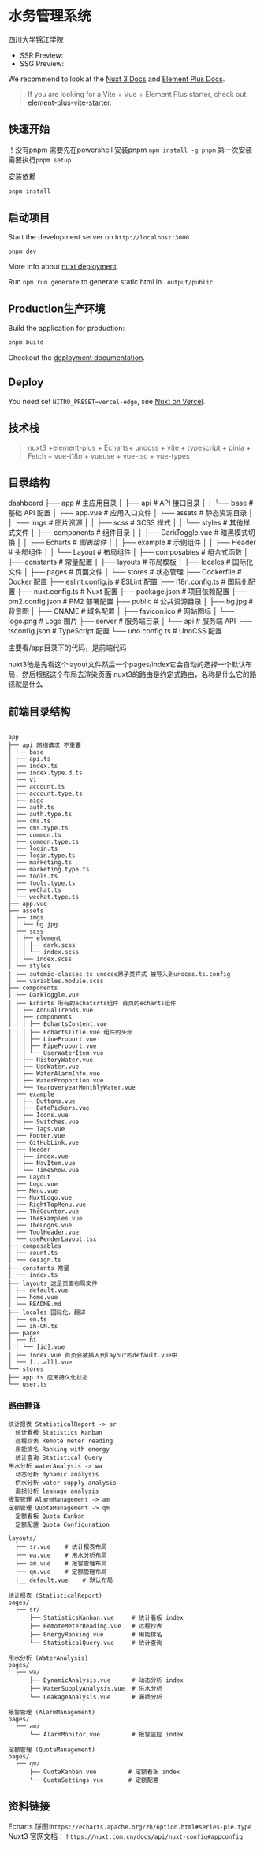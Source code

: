 # 水务管理系统

四川大学锦江学院

- SSR Preview:
- SSG Preview:

We recommend to look at the [Nuxt 3 Docs](https://nuxt.com/) and [Element Plus Docs](https://element-plus.org/).

> If you are looking for a Vite + Vue + Element Plus starter, check out [element-plus-vite-starter](https://github.com/element-plus/element-plus-vite-starter/).

## 快速开始

！没有pnpm 需要先在powershell 安装pnpm `npm install -g pnpm`
第一次安装需要执行`pnpm setup`

安装依赖

```bash
pnpm install
```

## 启动项目

Start the development server on `http://localhost:3000`

```bash
pnpm dev
```

More info about [nuxt deployment](https://nuxt.com/docs/getting-started/deployment#presets).

Run `npm run generate` to generate static html in `.output/public`.

## Production生产环境

Build the application for production:

```bash
pnpm build
```

Checkout the [deployment documentation](https://nuxt.com/docs/getting-started/deployment).

## Deploy

You need set `NITRO_PRESET=vercel-edge`, see [Nuxt on Vercel](https://vercel.com/docs/frameworks/nuxt#edge-functions).

## 技术栈

> nuxt3 +element-plus + Echarts+ unocss + vite + typescript + pinia + Fetch + vue-i18n + vueuse + vue-tsc + vue-types

## 目录结构

dashboard
├── app # 主应用目录
│ ├── api # API 接口目录
│ │ └── base # 基础 API 配置
│ ├── app.vue # 应用入口文件
│ ├── assets # 静态资源目录
│ │ ├── imgs # 图片资源
│ │ ├── scss # SCSS 样式
│ │ └── styles # 其他样式文件
│ ├── components # 组件目录
│ │ ├── DarkToggle.vue # 暗黑模式切换
│ │ ├── Echarts # _图表组件_
│ │ ├── example # 示例组件
│ │ ├── Header # 头部组件
│ │ └── Layout # 布局组件
│ ├── composables # 组合式函数
│ ├── constants # 常量配置
│ ├── layouts # 布局模板
│ ├── locales # 国际化文件
│ ├── pages # 页面文件
│ └── stores # 状态管理
├── Dockerfile # Docker 配置
├── eslint.config.js # ESLint 配置
├── i18n.config.ts # 国际化配置
├── nuxt.config.ts # Nuxt 配置
├── package.json # 项目依赖配置
├── pm2.config.json # PM2 部署配置
├── public # 公共资源目录
│ ├── bg.jpg # 背景图
│ ├── CNAME # 域名配置
│ ├── favicon.ico # 网站图标
│ └── logo.png # Logo 图片
├── server # 服务端目录
│ └── api # 服务端 API
├── tsconfig.json # TypeScript 配置
└── uno.config.ts # UnoCSS 配置

主要看/app目录下的代码，是前端代码

nuxt3他是先看这个layout文件然后一个pages/index它会自动的选择一个默认布局，然后根据这个布局去渲染页面
nuxt3的路由是约定式路由，名称是什么它的路径就是什么

## 前端目录结构

```

app
├── api 网络请求 不重要
│ └── base
│ ├── api.ts
│ ├── index.ts
│ ├── index.type.d.ts
│ └── v1
│ ├── account.ts
│ ├── account.type.ts
│ ├── aigc
│ ├── auth.ts
│ ├── auth.type.ts
│ ├── cms.ts
│ ├── cms.type.ts
│ ├── common.ts
│ ├── common.type.ts
│ ├── login.ts
│ ├── login.type.ts
│ ├── marketing.ts
│ ├── marketing.type.ts
│ ├── tools.ts
│ ├── tools.type.ts
│ ├── weChat.ts
│ └── wechat.type.ts
├── app.vue
├── assets
│ ├── imgs
│ │ └── bg.jpg
│ ├── scss
│ │ ├── element
│ │ │ ├── dark.scss
│ │ │ └── index.scss
│ │ └── index.scss
│ └── styles
│ ├── automic-classes.ts unocss原子类样式 被导入到unocss.ts.config
│ └── variables.module.scss
├── components
│ ├── DarkToggle.vue
│ ├── Echarts 所有的echatsrts组件 首页的echarts组件
│ │ ├── AnnualTrends.vue
│ │ ├── components
│ │ │ ├── EchartsContent.vue
│ │ │ ├── EchartsTitle.vue 组件的头部
│ │ │ ├── LineProport.vue
│ │ │ ├── PipeProport.vue
│ │ │ └── UserWaterItem.vue
│ │ ├── HistoryWater.vue
│ │ ├── UseWater.vue
│ │ ├── WaterAlarmInfo.vue
│ │ ├── WaterProportion.vue
│ │ └── YearoveryearMonthlyWater.vue
│ ├── example
│ │ ├── Buttons.vue
│ │ ├── DatePickers.vue
│ │ ├── Icons.vue
│ │ ├── Switches.vue
│ │ └── Tags.vue
│ ├── Footer.vue
│ ├── GitHubLink.vue
│ ├── Header
│ │ ├── index.vue
│ │ ├── NavItem.vue
│ │ └── TimeShow.vue
│ ├── Layout
│ ├── Logo.vue
│ ├── Menu.vue
│ ├── NuxtLogo.vue
│ ├── RightTopMenu.vue
│ ├── TheCounter.vue
│ ├── TheExamples.vue
│ ├── TheLogos.vue
│ ├── ToolHeader.vue
│ └── useRenderLayout.tsx
├── composables
│ ├── count.ts
│ └── design.ts
├── constants 常量
│ └── index.ts
├── layouts 这是页面布局文件
│ ├── default.vue
│ ├── home.vue
│ └── README.md
├── locales 国际化，翻译
│ ├── en.ts
│ └── zh-CN.ts
├── pages
│ ├── hi
│ │ └── [id].vue
│ ├── index.vue 首页会被插入到layout的default.vue中
│ └── [...all].vue
└── stores
├── app.ts 应用持久化状态
└── user.ts
```

### 路由翻译

```
统计报表 StatisticalReport -> sr
  统计看板 Statistics Kanban
  远程抄表 Remote meter reading
  用能排名 Ranking with energy
  统计查询 Statistical Query
用水分析 waterAnalysis -> wa
  动态分析 dynamic analysis
  供水分析 water supply analysis
  漏损分析 leakage analysis
报警管理 AlarmManagement -> am
定额管理 QuotaManagement -> qm
  定额看板 Quota Kanban
  定额配置 Quota Configuration
```

```
layouts/
  ├── sr.vue    # 统计报表布局
  ├── wa.vue    # 用水分析布局
  ├── am.vue    # 报警管理布局
  └── qm.vue    # 定额管理布局
  |__ default.vue    # 默认布局

```

```
统计报表 (StatisticalReport)
pages/
  ├── sr/
      ├── StatisticsKanban.vue     # 统计看板 index
      ├── RemoteMeterReading.vue   # 远程抄表
      ├── EnergyRanking.vue        # 用能排名
      └── StatisticalQuery.vue     # 统计查询

用水分析 (WaterAnalysis)
pages/
  ├── wa/
      ├── DynamicAnalysis.vue      # 动态分析 index
      ├── WaterSupplyAnalysis.vue  # 供水分析
      └── LeakageAnalysis.vue      # 漏损分析

报警管理 (AlarmManagement)
pages/
  ├── am/
      └── AlarmMonitor.vue         # 报警监控 index

定额管理 (QuotaManagement)
pages/
  ├── qm/
      ├── QuotaKanban.vue         # 定额看板 index
      └── QuotaSettings.vue       # 定额配置

```

## 资料链接

Echarts 饼图:`https://echarts.apache.org/zh/option.html#series-pie.type`
Nuxt3 官网文档： `https://nuxt.com.cn/docs/api/nuxt-config#appconfig`
